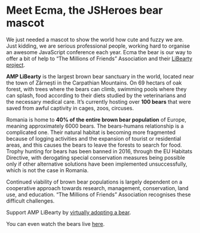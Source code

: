 # Meet Ecma, the JSHeroes bear mascot

We just needed a mascot to show the world how cute and fuzzy we are. Just kidding, we are serious professional people, working hard to organise an awesome JavaScript conference each year. Ecma the bear is our way to offer a bit of help to “The Millions of Friends” Association and their [LiBearty project](https://millionsoffriends.org/en/libearty/).

**AMP LiBearty** is the largest brown bear sanctuary in the world, located near the town of Zărnești in the Carpathian Mountains. On 69 hectars of oak forest, with trees where the bears can climb, swimming pools where they can splash, food according to their diets studied by the veterinarians and the necessary medical care. It’s currently hosting over **100 bears** that were saved from awful captivity in cages, zoos, circuses.

Romania is home to **40% of the entire brown bear population** of Europe, meaning approximately 6000 bears. The bears-humans relationship is a complicated one. Their natural habitat is becoming more fragmented because of logging activities and the expansion of tourist or residential areas, and this causes the bears to leave the forests to search for food. Trophy hunting for bears has been banned in 2016, through the EU Habitats Directive, with derogating special conservation measures being possible only if other alternative solutions have been implemented unsuccessfully, which is not the case in Romania.

Continued viability of brown bear populations is largely dependent on a cooperative approach towards research, management, conservation, land use, and education. “The Millions of Friends” Association recognises these difficult challenges.

Support AMP LiBearty by [virtually adopting a bear](https://millionsoffriends.org/en/libearty/adopt-a-bear/).

You can even watch the bears live [here](https://www.youtube.com/watch?v=V3aTpIxIGDg).
